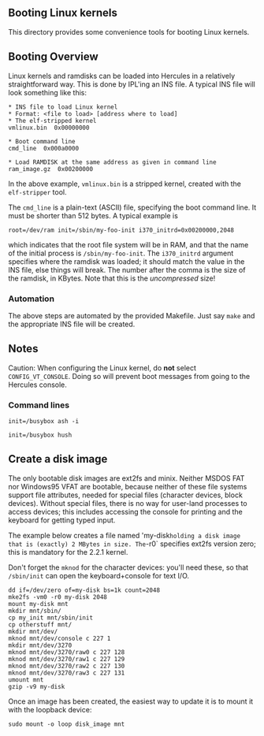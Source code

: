Booting Linux kernels
---------------------
This directory provides some convenience tools for booting Linux
kernels.

## Booting Overview
Linux kernels and ramdisks can be loaded into Hercules in a relatively
straightforward way. This is done by IPL'ing an INS file. A typical
INS file will look something like this:
```
* INS file to load Linux kernel
* Format: <file to load> [address where to load]
* The elf-stripped kernel
vmlinux.bin  0x00000000

* Boot command line
cmd_line  0x000a0000

* Load RAMDISK at the same address as given in command line
ram_image.gz  0x00200000
```

In the above example, `vmlinux.bin` is a stripped kernel, created with
the `elf-stripper` tool.

The `cmd_line` is a plain-text (ASCII) file, specifying the boot
command line. It must be shorter than 512 bytes. A typical example
is
```
root=/dev/ram init=/sbin/my-foo-init i370_initrd=0x00200000,2048
```
which indicates that the root file system will be in RAM, and that the
name of the initial process is `/sbin/my-foo-init`. The `i370_initrd`
argument specifies where the ramdisk was loaded; it should match the
value in the INS file, else things will break. The number after the
comma is the size of the ramdisk, in KBytes. Note that this is the
*uncompressed* size!

### Automation
The above steps are automated by the provided Makefile. Just say `make`
and the appropriate INS file will be created.


## Notes
Caution: When configuring the Linux kernel, do **not** select
`CONFIG_VT_CONSOLE`. Doing so will prevent boot messages from going
to the Hercules console.

### Command lines
`init=/busybox ash -i`

`init=/busybox hush`

## Create a disk image
The only bootable disk images are ext2fs and minix. Neither MSDOS FAT
nor Windows95 VFAT are bootable, because neither of these file systems
support file attributes, needed for special files (character devices,
block devices). Without special files, there is no way for user-land
processes to access devices; this includes accessing the console for
printing and the keyboard for getting typed input.

The example below creates a file named 'my-disk` holding a disk image
that is (exactly) 2 MBytes in size. The `-r0` specifies ext2fs version
zero; this is mandatory for the 2.2.1 kernel.

Don't forget the `mknod` for the character devices: you'll need these,
so that `/sbin/init` can open the keyboard+console for text I/O.
```
dd if=/dev/zero of=my-disk bs=1k count=2048
mke2fs -vm0 -r0 my-disk 2048
mount my-disk mnt
mkdir mnt/sbin/
cp my_init mnt/sbin/init
cp otherstuff mnt/
mkdir mnt/dev/
mknod mnt/dev/console c 227 1
mkdir mnt/dev/3270
mknod mnt/dev/3270/raw0 c 227 128
mknod mnt/dev/3270/raw1 c 227 129
mknod mnt/dev/3270/raw2 c 227 130
mknod mnt/dev/3270/raw3 c 227 131
umount mnt
gzip -v9 my-disk
```

Once an image has been created, the easiest way to update it is to mount
it with the loopback device:
```
sudo mount -o loop disk_image mnt
```
